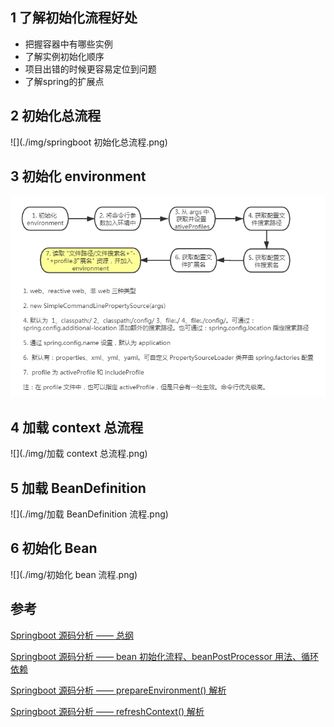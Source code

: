 ## 1 了解初始化流程好处

- 把握容器中有哪些实例
- 了解实例初始化顺序
- 项目出错的时候更容易定位到问题
- 了解spring的扩展点



## 2 初始化总流程

![](./img/springboot 初始化总流程.png)

## 3 初始化 environment

![](./img/初始化环境.png)

## 4 加载 context 总流程

![](./img/加载 context 总流程.png)

## 5 加载 BeanDefinition

![](./img/加载 BeanDefinition 流程.png)

## 6 初始化 Bean

![](./img/初始化 bean 流程.png)

## 参考

[Springboot 源码分析 —— 总纲](<https://blog.csdn.net/kangsa998/article/details/90111402>)

[Springboot 源码分析 —— bean 初始化流程、beanPostProcessor 用法、循环依赖](<https://blog.csdn.net/kangsa998/article/details/90056135>)

[Springboot 源码分析 —— prepareEnvironment() 解析](<https://blog.csdn.net/kangsa998/article/details/90113805>)

[Springboot 源码分析 —— refreshContext() 解析](<https://blog.csdn.net/kangsa998/article/details/90114808>)